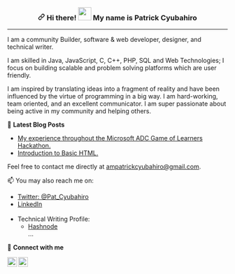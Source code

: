 <article class="markdown-body entry-content container-lg f5" itemprop="text"><p><a target="_blank" rel="noopener noreferrer" href="https://camo.githubusercontent.com/fb3d94103c1cabba7bcda3e74dc201b30782d58682a4e1423bc457d79fa8fe41/68747470733a2f2f6b6f6d617265762e636f6d2f67687076632f3f757365726e616d653d6573706f69724d7572"><img src="https://camo.githubusercontent.com/fb3d94103c1cabba7bcda3e74dc201b30782d58682a4e1423bc457d79fa8fe41/68747470733a2f2f6b6f6d617265762e636f6d2f67687076632f3f757365726e616d653d6573706f69724d7572" alt="" data-canonical-src="https://komarev.com/ghpvc/?username=patrickcyubahiro" style="max-width: 100%;"></a></p>
<p>

<article class="markdown-body entry-content container-lg f5" itemprop="text"><h3 align="center"><a id="user-content--hi-there--im-idris" class="anchor" aria-hidden="true" href="#-hi-there--im-idris"><svg class="octicon octicon-link" viewBox="0 0 16 16" version="1.1" width="16" height="16" aria-hidden="true"><path fill-rule="evenodd" d="M7.775 3.275a.75.75 0 001.06 1.06l1.25-1.25a2 2 0 112.83 2.83l-2.5 2.5a2 2 0 01-2.83 0 .75.75 0 00-1.06 1.06 3.5 3.5 0 004.95 0l2.5-2.5a3.5 3.5 0 00-4.95-4.95l-1.25 1.25zm-4.69 9.64a2 2 0 010-2.83l2.5-2.5a2 2 0 012.83 0 .75.75 0 001.06-1.06 3.5 3.5 0 00-4.95 0l-2.5 2.5a3.5 3.5 0 004.95 4.95l1.25-1.25a.75.75 0 00-1.06-1.06l-1.25 1.25a2 2 0 01-2.83 0z"></path></svg></a> Hi there! <a target="_blank" rel="noopener noreferrer" href="https://raw.githubusercontent.com/MartinHeinz/MartinHeinz/master/wave.gif"><img src="https://raw.githubusercontent.com/MartinHeinz/MartinHeinz/master/wave.gif" width="30px" style="max-width:100%;"></a> My name is Patrick Cyubahiro</b></h3>
<hr>

I am a community Builder, software & web developer, designer, and technical writer.

I am skilled in Java, JavaScript, C, C++, PHP, SQL and Web Technologies; I focus on building scalable and problem solving platforms which are user friendly.

I am inspired by translating ideas into a fragment of reality and have been influenced by the virtue of programming in a big way. I am hard-working, team oriented, and an excellent communicator. I am super passionate about being active in my community and helping others.

<p><g-emoji class="g-emoji" alias="closed_book" fallback-src="https://github.githubassets.com/images/icons/emoji/unicode/1f4d5.png">📕</g-emoji>  <strong>Latest Blog Posts</strong></p>

<ul>
<li><a href="https://www.linkedin.com/pulse/my-experience-throughout-microsoft-adc-game-learners-cyubahiro/" rel="nofollow">My experience throughout the Microsoft ADC Game of Learners Hackathon.</a></li>
<li><a href="https://patrickcyubahiro.hashnode.dev/introduction-to-basic-html-ckia315za01cwits1dtogcby5" rel="nofollow">Introduction to Basic HTML.</a></li>
</ul>


Feel free to contact me directly at ampatrickcyubahiro@gmail.com. 

📫 You may also reach me on: 
<ul>
<li><a href="https://twitter.com/Pat_Cyubahiro" title="My Twitter" rel="nofollow">Twitter: @Pat_Cyubahiro</a></li>
<li><a href="https://www.linkedin.com/in/patrick-cyubahiro-262188138/" title="My LinkedIn" rel="nofollow">LinkedIn</a></li>
  <br>
<li>Technical Writing Profile:
<ul>
<li><a href="https://hashnode.com/@patrickcyubahiro" title="Blog" rel="nofollow">Hashnode</a></li>
 ...
</ul>
</li>
</ul>
</li>

<p><g-emoji class="g-emoji" alias="link" fallback-src="https://github.githubassets.com/images/icons/emoji/unicode/1f517.png">🔗</g-emoji>  <strong>Connect with me</strong></p>

<a href="https://twitter.com/Pat_Cyubahiro" rel="nofollow">
  <img align="left" alt="Patrick Cyubahiro | Twitter" width="22px" src="https://raw.githubusercontent.com/peterthehan/peterthehan/master/assets/twitter.svg" style="max-width: 100%;">
</a>
<a href="https://www.linkedin.com/in/patrick-cyubahiro-262188138/" rel="nofollow">
  <img align="left" alt="Patrick Cyubahiro's LinkedIN" width="22px" src="https://raw.githubusercontent.com/peterthehan/peterthehan/master/assets/linkedin.svg" style="max-width: 100%;">
</a>
